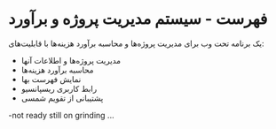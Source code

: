 # فهرست - سیستم مدیریت پروژه و برآورد

یک برنامه تحت وب برای مدیریت پروژه‌ها و محاسبه برآورد هزینه‌ها با قابلیت‌های:
- مدیریت پروژه‌ها و اطلاعات آنها
- محاسبه برآورد هزینه‌ها
- نمایش فهرست بها
- رابط کاربری ریسپانسیو
- پشتیبانی از تقویم شمسی

-not ready still on grinding ...
